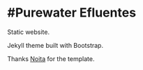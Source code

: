 #Purewater Efluentes
==================

Static website.

Jekyll theme built with Bootstrap.

Thanks [Noita](http://noita.penibelst.de/) for the template.

